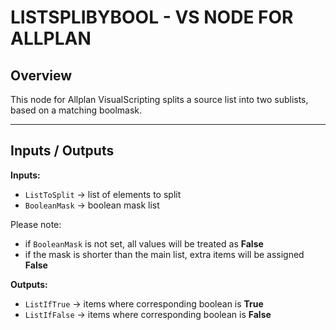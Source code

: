 # LISTSPLIBYBOOL - VS NODE FOR ALLPLAN

## Overview
This node for Allplan VisualScripting splits a source list into two sublists, based on a matching boolmask.

---

## Inputs / Outputs

**Inputs:**
- `ListToSplit` → list of elements to split
- `BooleanMask` → boolean mask list

Please note:
- if `BooleanMask` is not set, all values will be treated as **False**
- if the mask is shorter than the main list, extra items will be assigned **False**

**Outputs:**
- `ListIfTrue` → items where corresponding boolean is **True**
- `ListIfFalse` → items where corresponding boolean is **False**
